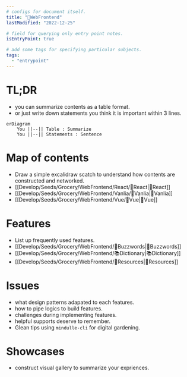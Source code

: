 ```yaml
---
# configs for document itself.
title: "🎉WebFrontend"
lastModified: "2022-12-25"

# field for querying only entry point notes.
isEntryPoint: true

# add some tags for specifying particular subjects.
tags:
  - "entrypoint"
---
```

# TL;DR
- you can summarize contents as a table format.
- or just write down statements you think it is important within 3 lines.
```mermaid
erDiagram
	You ||--|| Table : Summarize
	You ||--|| Statements : Sentence
```


# Map of contents
- Draw a simple excalidraw scatch to understand how contents are constructed and networked.
- [[Develop/Seeds/Grocery/WebFrontend/React/🎉React|🎉React]]
- [[Develop/Seeds/Grocery/WebFrontend/Vanlia/🎉Vanlia|🎉Vanlia]]
- [[Develop/Seeds/Grocery/WebFrontend/Vue/🎉Vue|🎉Vue]]

# Features
- List up frequently used features.
- [[Develop/Seeds/Grocery/WebFrontend/🐝Buzzwords|🐝Buzzwords]]
- [[Develop/Seeds/Grocery/WebFrontend/📚Dictionary|📚Dictionary]]
- [[Develop/Seeds/Grocery/WebFrontend/🚚Resources|🚚Resources]]

# Issues
- what design patterns adapated to each features.
- how to pipe logics to build features.
- challenges during implementing features.
- helpful supports deserve to remember.
- Glean tips using `mindulle-cli` for digital gardening.

# Showcases
- construct visual gallery to summarize your expriences.
